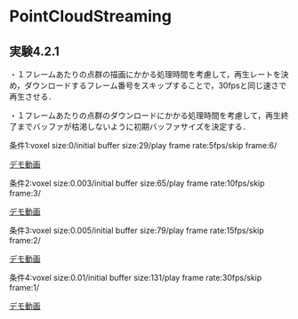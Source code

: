 # PointCloudStreaming
## 実験4.2.1
・１フレームあたりの点群の描画にかかる処理時間を考慮して，再生レートを決め，ダウンロードするフレーム番号をスキップすることで，30fpsと同じ速さで再生させる．

・１フレームあたりの点群のダウンロードにかかる処理時間を考慮して，再生終了までバッファが枯渇しないように初期バッファサイズを決定する．

条件1:voxel size:0/initial buffer size:29/play frame rate:5fps/skip frame:6/

[デモ動画](https://waseda.app.box.com/file/918376727995)

条件2:voxel size:0.003/initial buffer size:65/play frame rate:10fps/skip frame:3/

[デモ動画](https://waseda.app.box.com/file/918391244594)

条件3:voxel size:0.005/initial buffer size:79/play frame rate:15fps/skip frame:2/

[デモ動画](https://waseda.app.box.com/file/918389052310)

条件4:voxel size:0.01/initial buffer size:131/play frame rate:30fps/skip frame:1/

[デモ動画](https://waseda.app.box.com/file/918392776695)



